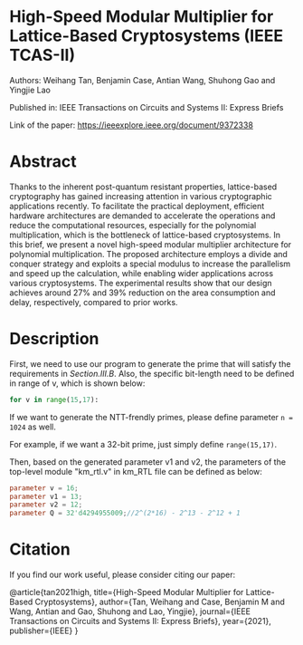 # High-Speed Modular Multiplier for Lattice-Based Cryptosystems (IEEE TCAS-II)

Authors: Weihang Tan, Benjamin Case, Antian Wang, Shuhong Gao and Yingjie Lao

Published in: IEEE Transactions on Circuits and Systems II: Express Briefs

Link of the paper: https://ieeexplore.ieee.org/document/9372338
# Abstract
Thanks to the inherent post-quantum resistant properties, lattice-based cryptography has gained increasing attention in various cryptographic applications recently. To facilitate the practical deployment, efficient hardware architectures are demanded to accelerate the operations and reduce the computational resources, especially for the polynomial multiplication, which is the bottleneck of lattice-based cryptosystems. In this brief, we present a novel high-speed modular multiplier architecture for polynomial multiplication. The proposed architecture employs a  divide  and  conquer  strategy  and  exploits a  special  modulus  to  increase  the  parallelism  and  speed up  the  calculation, while enabling wider applications across various cryptosystems.  The experimental results show that our design achieves around $27\%$ and $39\%$ reduction on the area consumption and delay, respectively, compared to prior works.

# Description
First, we need to use our  program to generate the prime that will satisfy the requirements in *Section.III.B*. Also, the specific bit-length need to be defined in range of v, which is shown below:

```python
for v in range(15,17):
```

If we want to generate the NTT-frendly primes, please define parameter `n = 1024` as well. 

For example, if we want a 32-bit prime, just simply define `range(15,17)`.

Then, based on the generated parameter v1 and v2, the parameters of the top-level module "km_rtl.v" in km_RTL file can be defined as below:

```verilog
parameter v = 16;
parameter v1 = 13;
parameter v2 = 12;
parameter Q = 32'd4294955009;//2^(2*16) - 2^13 - 2^12 + 1
```

#### 

# Citation
If you find our work useful, please consider citing our paper:

@article{tan2021high,
  title={High-Speed Modular Multiplier for Lattice-Based Cryptosystems},
  author={Tan, Weihang and Case, Benjamin M and Wang, Antian and Gao, Shuhong and Lao, Yingjie},
  journal={IEEE Transactions on Circuits and Systems II: Express Briefs},
  year={2021},
  publisher={IEEE}
}
